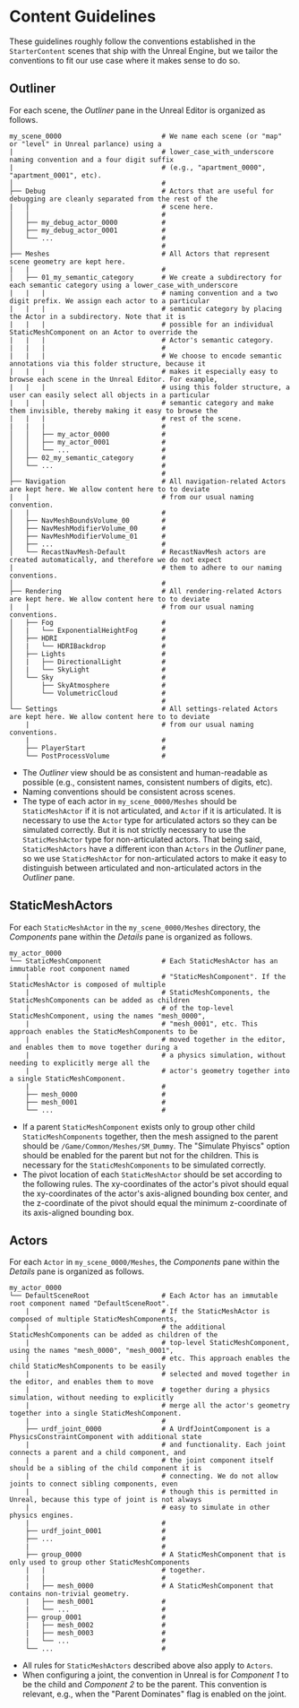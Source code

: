 # Content Guidelines

These guidelines roughly follow the conventions established in the `StarterContent` scenes that ship with the Unreal Engine, but we tailor the conventions to fit our use case where it makes sense to do so.

## Outliner

For each scene, the _Outliner_ pane in the Unreal Editor is organized as follows.

```
my_scene_0000                         # We name each scene (or "map" or "level" in Unreal parlance) using a
|                                     # lower_case_with_underscore naming convention and a four digit suffix
|                                     # (e.g., "apartment_0000", "apartment_0001", etc).
│                                     #
├── Debug                             # Actors that are useful for debugging are cleanly separated from the rest of the
|   |                                 # scene here.
│   │                                 #
│   ├── my_debug_actor_0000           #
│   ├── my_debug_actor_0001           #
│   └── ...                           #
│                                     #
├── Meshes                            # All Actors that represent scene geometry are kept here.
|   |                                 #
│   ├── 01_my_semantic_category       # We create a subdirectory for each semantic category using a lower_case_with_underscore
|   |   |                             # naming convention and a two digit prefix. We assign each actor to a particular
|   |   |                             # semantic category by placing the Actor in a subdirectory. Note that it is
|   |   |                             # possible for an individual StaticMeshComponent on an Actor to override the
|   |   |                             # Actor's semantic category.
|   |   |                             #
|   |   |                             # We choose to encode semantic annotations via this folder structure, because it
|   |   |                             # makes it especially easy to browse each scene in the Unreal Editor. For example,
|   |   |                             # using this folder structure, a user can easily select all objects in a particular
|   |   |                             # semantic category and make them invisible, thereby making it easy to browse the
|   |   |                             # rest of the scene.
|   |   |                             #
│   │   ├── my_actor_0000             #
│   │   ├── my_actor_0001             #
│   │   └── ...                       #
│   ├── 02_my_semantic_category       #
│   └── ...                           #
│                                     #  
├── Navigation                        # All navigation-related Actors are kept here. We allow content here to to deviate
|   |                                 # from our usual naming convention.
│   |                                 #
│   ├── NavMeshBoundsVolume_00        #
│   ├── NavMeshModifierVolume_00      #
│   ├── NavMeshModifierVolume_01      #
│   ├── ...                           #
│   └── RecastNavMesh-Default         # RecastNavMesh actors are created automatically, and therefore we do not expect
|                                     # them to adhere to our naming conventions.
│                                     #
├── Rendering                         # All rendering-related Actors are kept here. We allow content here to to deviate
|   |                                 # from our usual naming conventions.
│   ├── Fog                           #
│   |   └── ExponentialHeightFog      #
│   ├── HDRI                          #
│   |   └── HDRIBackdrop              #
│   ├── Lights                        #
│   |   ├── DirectionalLight          #
│   |   └── SkyLight                  #
│   └── Sky                           #
│       ├── SkyAtmosphere             #
│       └── VolumetricCloud           #
│                                     #
└── Settings                          # All settings-related Actors are kept here. We allow content here to to deviate
    |                                 # from our usual naming conventions.
    |                                 #
    ├── PlayerStart                   #
    └── PostProcessVolume             #
```

- The _Outliner_ view should be as consistent and human-readable as possible (e.g., consistent names, consistent numbers of digits, etc).
- Naming conventions should be consistent across scenes.
- The type of each actor in `my_scene_0000/Meshes` should be `StaticMeshActor` if it is not articulated, and `Actor` if it is articulated. It is necessary to use the `Actor` type for articulated actors so they can be simulated correctly. But it is not strictly necessary to use the `StaticMeshActor` type for non-articulated actors. That being said, `StaticMeshActors` have a different icon than `Actors` in the _Outliner_ pane, so we use `StaticMeshActor` for non-articulated actors to make it easy to distinguish between articulated and non-articulated actors in the _Outliner_ pane.

## StaticMeshActors

For each `StaticMeshActor` in the `my_scene_0000/Meshes` directory, the _Components_ pane within the _Details_ pane is organized as follows.

```
my_actor_0000
└── StaticMeshComponent               # Each StaticMeshActor has an immutable root component named
    |                                 # "StaticMeshComponent". If the StaticMeshActor is composed of multiple  
    |                                 # StaticMeshComponents, the StaticMeshComponents can be added as children
    |                                 # of the top-level StaticMeshComponent, using the names "mesh_0000",
    |                                 # "mesh_0001", etc. This approach enables the StaticMeshComponents to be 
    |                                 # moved together in the editor, and enables them to move together during a
    |                                 # a physics simulation, without needing to explicitly merge all the 
    |                                 # actor's geometry together into a single StaticMeshComponent.
    |                                 #
    ├── mesh_0000                     #
    ├── mesh_0001                     #
    └── ...                           #
```

- If a parent `StaticMeshComponent` exists only to group other child `StaticMeshComponents` together, then the mesh assigned to the parent should be `/Game/Common/Meshes/SM_Dummy`. The "Simulate Phyiscs" option should be enabled for the parent but not for the children. This is necessary for the `StaticMeshComponents` to be simulated correctly.
- The pivot location of each `StaticMeshActor` should be set according to the following rules. The xy-coordinates of the actor's pivot should equal the xy-coordinates of the actor's axis-aligned bounding box center, and the z-coordinate of the pivot should equal the minimum z-coordinate of its axis-aligned bounding box.

## Actors

For each `Actor` in `my_scene_0000/Meshes`, the _Components_ pane within the _Details_ pane is organized as follows.

```
my_actor_0000
└── DefaultSceneRoot                  # Each Actor has an immutable root component named "DefaultSceneRoot".
    |                                 # If the StaticMeshActor is composed of multiple StaticMeshComponents,  
    |                                 # the additional StaticMeshComponents can be added as children of the
    |                                 # top-level StaticMeshComponent, using the names "mesh_0000", "mesh_0001",
    |                                 # etc. This approach enables the child StaticMeshComponents to be easily 
    |                                 # selected and moved together in the editor, and enables them to move
    |                                 # together during a physics simulation, without needing to explicitly
    |                                 # merge all the actor's geometry together into a single StaticMeshComponent. 
    |                                 #
    ├── urdf_joint_0000               # A UrdfJointComponent is a PhysicsConstraintComponent with additional state
    |                                 # and functionality. Each joint connects a parent and a child component, and
    |                                 # the joint component itself should be a sibling of the child component it is
    |                                 # connecting. We do not allow joints to connect sibling components, even
    |                                 # though this is permitted in Unreal, because this type of joint is not always
    |                                 # easy to simulate in other physics engines.
    |                                 #
    ├── urdf_joint_0001               #
    ├── ...                           #
    |                                 #
    ├── group_0000                    # A StaticMeshComponent that is only used to group other StaticMeshComponents
    |   |                             # together.
    |   |                             #
    |   ├── mesh_0000                 # A StaticMeshComponent that contains non-trivial geometry.
    |   ├── mesh_0001                 #
    |   └── ...                       #
    ├── group_0001                    #
    |   ├── mesh_0002                 #
    |   ├── mesh_0003                 #
    |   └── ...                       #
    └── ...                           #
```

- All rules for `StaticMeshActors` described above also apply to `Actors`.
- When configuring a joint, the convention in Unreal is for _Component 1_ to be the child and _Component 2_ to be the parent. This convention is relevant, e.g., when the "Parent Dominates" flag is enabled on the joint.

